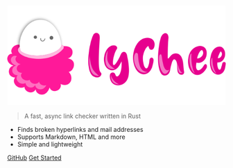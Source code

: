 ![lychee](_media/logo.svg)

> A fast, async link checker written in Rust

- Finds broken hyperlinks and mail addresses
- Supports Markdown, HTML and more
- Simple and lightweight

[GitHub](https://github.com/lycheeverse/lychee/)
[Get Started](#main)
